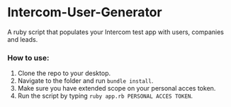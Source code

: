 # Intercom-User-Generator
A ruby script that populates your Intercom test app with users, companies and leads.

### How to use:
1. Clone the repo to your desktop.
2. Navigate to the folder and run `bundle install`.
3. Make sure you have extended scope on your personal acces token.
3. Run the script by typing `ruby app.rb PERSONAL ACCES TOKEN`.
